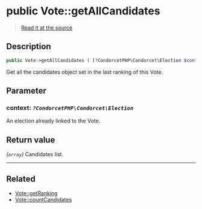 # public Vote::getAllCandidates

> [Read it at the source](https://github.com/julien-boudry/Condorcet/blob/master/src/Vote.php#L290)

## Description    

```php
public Vote->getAllCandidates ( [?CondorcetPHP\Condorcet\Election $context = null] ): array
```

Get all the candidates object set in the last ranking of this Vote.

## Parameter

### **context:** *`?CondorcetPHP\Condorcet\Election`*   
An election already linked to the Vote.    


## Return value   

*(`array`)* Candidates list.


---------------------------------------

## Related

* [Vote::getRanking](/Docs/api-reference/Vote%20Class/Vote--getRanking().md)    
* [Vote::countCandidates](/Docs/api-reference/Vote%20Class/Vote--countCandidates.md)    
